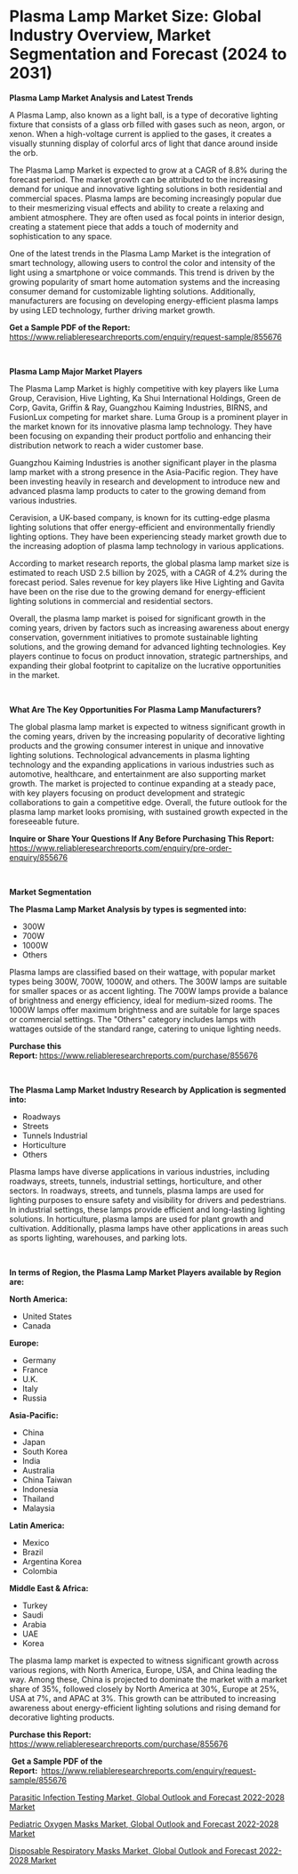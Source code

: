 <p><h1>Plasma Lamp Market Size: Global Industry Overview, Market Segmentation and Forecast (2024 to 2031)</h1></p><p><strong>Plasma Lamp Market Analysis and Latest Trends</strong></p>
<p><p>A Plasma Lamp, also known as a light ball, is a type of decorative lighting fixture that consists of a glass orb filled with gases such as neon, argon, or xenon. When a high-voltage current is applied to the gases, it creates a visually stunning display of colorful arcs of light that dance around inside the orb.</p><p>The Plasma Lamp Market is expected to grow at a CAGR of 8.8% during the forecast period. The market growth can be attributed to the increasing demand for unique and innovative lighting solutions in both residential and commercial spaces. Plasma lamps are becoming increasingly popular due to their mesmerizing visual effects and ability to create a relaxing and ambient atmosphere. They are often used as focal points in interior design, creating a statement piece that adds a touch of modernity and sophistication to any space.</p><p>One of the latest trends in the Plasma Lamp Market is the integration of smart technology, allowing users to control the color and intensity of the light using a smartphone or voice commands. This trend is driven by the growing popularity of smart home automation systems and the increasing consumer demand for customizable lighting solutions. Additionally, manufacturers are focusing on developing energy-efficient plasma lamps by using LED technology, further driving market growth.</p></p>
<p><strong>Get a Sample PDF of the Report:&nbsp;</strong> <a href="https://www.reliableresearchreports.com/enquiry/request-sample/855676">https://www.reliableresearchreports.com/enquiry/request-sample/855676</a></p>
<p>&nbsp;</p>
<p><strong>Plasma Lamp Major Market Players</strong></p>
<p><p>The Plasma Lamp Market is highly competitive with key players like Luma Group, Ceravision, Hive Lighting, Ka Shui International Holdings, Green de Corp, Gavita, Griffin & Ray, Guangzhou Kaiming Industries, BIRNS, and FusionLux competing for market share. Luma Group is a prominent player in the market known for its innovative plasma lamp technology. They have been focusing on expanding their product portfolio and enhancing their distribution network to reach a wider customer base.</p><p>Guangzhou Kaiming Industries is another significant player in the plasma lamp market with a strong presence in the Asia-Pacific region. They have been investing heavily in research and development to introduce new and advanced plasma lamp products to cater to the growing demand from various industries.</p><p>Ceravision, a UK-based company, is known for its cutting-edge plasma lighting solutions that offer energy-efficient and environmentally friendly lighting options. They have been experiencing steady market growth due to the increasing adoption of plasma lamp technology in various applications.</p><p>According to market research reports, the global plasma lamp market size is estimated to reach USD 2.5 billion by 2025, with a CAGR of 4.2% during the forecast period. Sales revenue for key players like Hive Lighting and Gavita have been on the rise due to the growing demand for energy-efficient lighting solutions in commercial and residential sectors.</p><p>Overall, the plasma lamp market is poised for significant growth in the coming years, driven by factors such as increasing awareness about energy conservation, government initiatives to promote sustainable lighting solutions, and the growing demand for advanced lighting technologies. Key players continue to focus on product innovation, strategic partnerships, and expanding their global footprint to capitalize on the lucrative opportunities in the market.</p></p>
<p>&nbsp;</p>
<p><strong>What Are The Key Opportunities For Plasma Lamp Manufacturers?</strong></p>
<p><p>The global plasma lamp market is expected to witness significant growth in the coming years, driven by the increasing popularity of decorative lighting products and the growing consumer interest in unique and innovative lighting solutions. Technological advancements in plasma lighting technology and the expanding applications in various industries such as automotive, healthcare, and entertainment are also supporting market growth. The market is projected to continue expanding at a steady pace, with key players focusing on product development and strategic collaborations to gain a competitive edge. Overall, the future outlook for the plasma lamp market looks promising, with sustained growth expected in the foreseeable future.</p></p>
<p><strong>Inquire or Share Your Questions If Any Before Purchasing This Report:</strong> <a href="https://www.reliableresearchreports.com/enquiry/pre-order-enquiry/855676">https://www.reliableresearchreports.com/enquiry/pre-order-enquiry/855676</a></p>
<p>&nbsp;</p>
<p><strong>Market Segmentation</strong></p>
<p><strong>The Plasma Lamp Market Analysis by types is segmented into:</strong></p>
<p><ul><li>300W</li><li>700W</li><li>1000W</li><li>Others</li></ul></p>
<p><p>Plasma lamps are classified based on their wattage, with popular market types being 300W, 700W, 1000W, and others. The 300W lamps are suitable for smaller spaces or as accent lighting. The 700W lamps provide a balance of brightness and energy efficiency, ideal for medium-sized rooms. The 1000W lamps offer maximum brightness and are suitable for large spaces or commercial settings. The "Others" category includes lamps with wattages outside of the standard range, catering to unique lighting needs.</p></p>
<p><strong>Purchase this Report:&nbsp;</strong><a href="https://www.reliableresearchreports.com/purchase/855676">https://www.reliableresearchreports.com/purchase/855676</a></p>
<p>&nbsp;</p>
<p><strong>The Plasma Lamp Market Industry Research by Application is segmented into:</strong></p>
<p><ul><li>Roadways</li><li>Streets</li><li>Tunnels Industrial</li><li>Horticulture</li><li>Others</li></ul></p>
<p><p>Plasma lamps have diverse applications in various industries, including roadways, streets, tunnels, industrial settings, horticulture, and other sectors. In roadways, streets, and tunnels, plasma lamps are used for lighting purposes to ensure safety and visibility for drivers and pedestrians. In industrial settings, these lamps provide efficient and long-lasting lighting solutions. In horticulture, plasma lamps are used for plant growth and cultivation. Additionally, plasma lamps have other applications in areas such as sports lighting, warehouses, and parking lots.</p></p>
<p>&nbsp;</p>
<p><strong>In terms of Region, the Plasma Lamp Market Players available by Region are:</strong></p>
<p>
    <p> <strong> North America: </strong>
        <ul>
            <li>United States</li>
            <li>Canada</li>
        </ul>
        </p> 
    <p> <strong> Europe: </strong>
        <ul>
            <li>Germany</li>
            <li>France</li>
            <li>U.K.</li>
            <li>Italy</li>
            <li>Russia</li>
        </ul>
        </p> 
    <p> <strong> Asia-Pacific: </strong>
        <ul>
            <li>China</li>
            <li>Japan</li>
            <li>South Korea</li>
            <li>India</li>
            <li>Australia</li>
            <li>China Taiwan</li>
            <li>Indonesia</li>
            <li>Thailand</li>
            <li>Malaysia</li>
        </ul>
        </p> 
    <p> <strong> Latin America: </strong>
        <ul>
            <li>Mexico</li>
            <li>Brazil</li>
            <li>Argentina Korea</li>
            <li>Colombia</li>
        </ul>
        </p> 
    <p> <strong> Middle East & Africa: </strong>
        <ul>
            <li>Turkey</li>
            <li>Saudi</li>
            <li>Arabia</li>
            <li>UAE</li>
            <li>Korea</li>
        </ul>
    </p>
    </p>
<p><p>The plasma lamp market is expected to witness significant growth across various regions, with North America, Europe, USA, and China leading the way. Among these, China is projected to dominate the market with a market share of 35%, followed closely by North America at 30%, Europe at 25%, USA at 7%, and APAC at 3%. This growth can be attributed to increasing awareness about energy-efficient lighting solutions and rising demand for decorative lighting products.</p></p>
<p><strong>Purchase this Report: </strong><a href="https://www.reliableresearchreports.com/purchase/855676">https://www.reliableresearchreports.com/purchase/855676</a></p>
<p>&nbsp;<strong>Get a Sample PDF of the Report:&nbsp;&nbsp;</strong><a href="https://www.reliableresearchreports.com/enquiry/request-sample/855676">https://www.reliableresearchreports.com/enquiry/request-sample/855676</a></p>
<p><strong></strong></p>
<p><p><a href="https://www.linkedin.com/pulse/parasitic-infection-testing-market-global-outlook-forecast-2022-2028-6tj3c?trackingId=iXflweFAi6GacKCMH1XTlA%3D%3D">Parasitic Infection Testing Market, Global Outlook and Forecast 2022-2028 Market</a></p><p><a href="https://www.linkedin.com/pulse/pediatric-oxygen-masks-market-global-outlook-forecast-2022-2028-3ztac?trackingId=r7x1c1t1agOLaE5PSgyGqA%3D%3D">Pediatric Oxygen Masks Market, Global Outlook and Forecast 2022-2028 Market</a></p><p><a href="https://www.linkedin.com/pulse/disposable-respiratory-masks-market-global-outlook-forecast-yftkc?trackingId=0HBWaqMU2ohYAR811t0zVQ%3D%3D">Disposable Respiratory Masks Market, Global Outlook and Forecast 2022-2028 Market</a></p></p>
